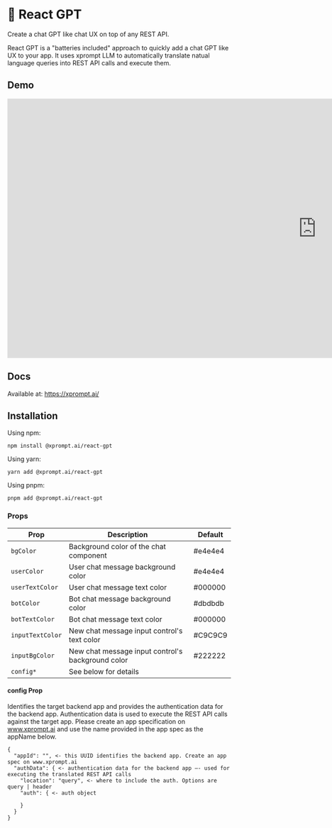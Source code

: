 # 🤖 React GPT
Create a chat GPT like chat UX on top of any REST API.

React GPT is a "batteries included" approach to quickly add a chat GPT like UX to your app.
It uses xprompt LLM to automatically translate natual language queries into REST API calls and execute them.

## Demo 

<iframe width="1392" height="585" src="https://www.youtube.com/embed/l75jiHb5mCo" title="xPrompt Intro" frameborder="0" allow="accelerometer; autoplay; clipboard-write; encrypted-media; gyroscope; picture-in-picture; web-share" allowfullscreen></iframe>

## Docs

Available at: https://xprompt.ai/

## Installation

Using npm:

```
npm install @xprompt.ai/react-gpt
```
Using yarn:

```
yarn add @xprompt.ai/react-gpt
```

Using pnpm:

```
pnpm add @xprompt.ai/react-gpt
```


### Props

Prop | Description | Default
---- | ----------- | -------
`bgColor` | Background color of the chat component | #e4e4e4
`userColor` | User chat message background color | #e4e4e4
`userTextColor` | User chat message text color | #000000
`botColor` | Bot chat message background color | #dbdbdb
`botTextColor` | Bot chat message text color | #000000
`inputTextColor` | New chat message input control's text color | #C9C9C9
`inputBgColor` | New chat message input control's background color | #222222
`config*` | See below for details | 


#### config Prop

Identifies the target backend app and provides the authentication data for the backend app.
Authentication data is used to execute the REST API calls against the target app.
Please create an app specification on www.xprompt.ai and use the name provided in the app spec as the appName below.

```
{
  "appId": "", <- this UUID identifies the backend app. Create an app spec on www.xprompt.ai
  "authData": { <- authentication data for the backend app —- used for executing the translated REST API calls 
    "location": "query", <- where to include the auth. Options are query | header
    "auth": { <- auth object
      
    }
  }
}
```

